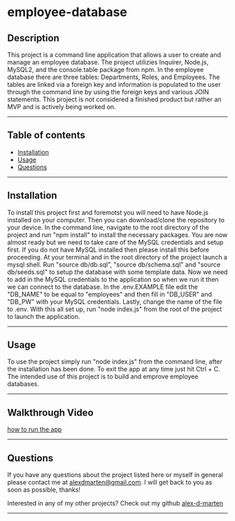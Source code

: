 # employee-database

## Description

This project is a command line application that allows a user to create and manage an employee database. The project utilizies Inquirer, Node.js, MySQL2, and the console.table package from npm. In the employee database there are three tables: Departments, Roles, and Employees. The tables are linked via a foreign key and information is populated to the user through the command line by using the foreign keys and various JOIN statements. This project is not considered a finished product but rather an MVP and is actively being worked on.

---

## Table of contents

* [Installation](#installation)
* [Usage](#usage)
* [Questions](#questions)

---

## Installation

To install this project first and foremotst you will need to have Node.js installed on your computer. Then you can download/clone the repository to your device. In the command line, navigate to the root directory of the project and run "npm install" to install the necessary packages. You are now almost ready but we need to take care of the MySQL credentials and setup first. If you do not have MySQL installed then please install this before proceeding. At your terminal and in the root directory of the project launch a mysql shell. Run "source db/db.sql", "source db/schema.sql" and "source db/seeds.sql" to setup the database with some template data. Now we need to add in the MySQL credentials to the application so when we run it then we can connect to the database. In the .env.EXAMPLE file edit the "DB_NAME" to be equal to "employees" and then fill in "DB_USER" and "DB_PW" with your MySQL credentials. Lastly, change the name of the file to .env. With this all set up, run "node index.js" from the root of the project to launch the application.

---

## Usage

To use the project simply run "node index.js" from the command line, after the installation has been done. To exit the app at any time just hit Ctrl + C. The intended use of this project is to build and emprove employee databases.

---

## Walkthrough Video
[how to run the app](https://drive.google.com/file/d/15GE-lRPIHhql6_xIpdYdC-GAZ5p_TO0u/view?usp=sharing)

---

## Questions

If you have any questions about the project listed here or myself in general please contact me at alexdmarten@gmail.com. I will get back to you as soon as possible, thanks!

Interested in any of my other projects? Check out my github [alex-d-marten](https://github.com/alex-d-marten)

---